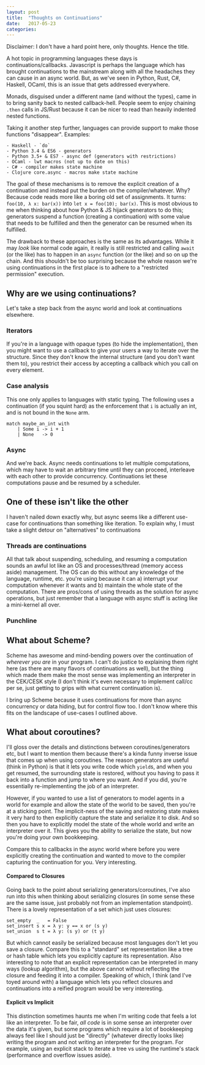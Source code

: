 ```yaml
---
layout: post
title:  "Thoughts on Continuations"
date:   2017-05-23
categories:
---
```


Disclaimer: I don't have a hard point here, only thoughts. Hence the title.

A hot topic in programming languages these days is continuations/callbacks. Javascript is perhaps the language which has brought continuations to the mainstream along with all the headaches they can cause in an async world. But, as we've seen in Python, Rust, C#, Haskell, OCaml, this is an issue that gets addressed everywhere.

Monads, disguised under a different name (and without the types), came in to bring sanity back to nested callback-hell. People seem to enjoy chaining `.then` calls in JS/Rust because it can be nicer to read than heavily indented nested functions.

Taking it another step further, languages can provide support to make those functions "disappear". Examples:

	- Haskell - `do`
	- Python 3.4 & ES6 - generators
	- Python 3.5+ & ES7 - async def (generators with restrictions)
	- OCaml - lwt macros (not up to date on this)
	- C# - compiler makes state machine
	- Clojure core.async - macros make state machine

The goal of these mechanisms is to remove the explicit creation of a continuation and instead put the burden on the compiler/whatever. Why? Because code reads more like a boring old set of assignments. It turns: `foo(10, λ x: bar(x))` into `let x = foo(10); bar(x)`. This is most obvious to me when thinking about how Python & JS hijack generators to do this; generators suspend a function (creating a continuation) with some value that needs to be fulfilled and then the generator can be resumed when its fulfilled.

The drawback to these approaches is the same as its advantages. While it may *look* like normal code again, it really is still restricted and calling `await` (or the like) has to happen in an `async` function (or the like) and so on up the chain. And this shouldn't be too surprising because the whole reason we're using continuations in the first place is to adhere to a "restricted permission" execution.

## Why are we using continuations?

Let's take a step back from the async world and look at continuations elsewhere.

### Iterators

If you're in a language with opaque types (to hide the implementation), then you might want to use a callback to give your users a way to iterate over the structure. Since they don't know the internal structure (and you don't want them to), you restrict their access by accepting a callback which you call on every element.

### Case analysis

This one only applies to languages with static typing. The following uses a continuation (if you squint hard) as the enforcement that `i` is actually an int, and is not bound in the `None` arm.

```
match maybe_an_int with
	| Some i -> i + 1
	| None   -> 0
```

### Async

And we're back. Async needs continuations to let multiple computations, which may have to wait an arbitrary time until they can proceed, interleave with each other to provide concurrency. Continuations let these computations pause and be resumed by a scheduler.

## One of these isn't like the other

I haven't nailed down exactly why, but async seems like a different use-case for continuations than something like iteration. To explain why, I must take a slight detour on "alternatives" to continuations

### Threads are continuations

All that talk about suspending, scheduling, and resuming a computation sounds an awful lot like an OS and processes/thread (memory access aside) management. The OS can do this without any knowledge of the language, runtime, etc. you're using because it can a) interrupt your computation whenever it wants and b) maintain the whole state of the computation. There are pros/cons of using threads as the solution for async operations, but just remember that a language with async stuff is acting like a mini-kernel all over.

### Punchline

<Still working this out in my head. Was thinking something about how it would seem odd to use threads in a place of the callback for iteration>

## What about Scheme?

Scheme has awesome and mind-bending powers over the continuation of *wherever you are* in your program. I can't do justice to explaining them right here (as there are many flavors of continuations as well), but the thing which made them make the most sense was implementing an interpreter in the CEK/CESK style (I don't think it's even necessary to implement call/cc per se, just getting to grips with what current continuation is).

I bring up Scheme because it uses continuations for more than async concurrency or data hiding, but for control flow too. I don't know where this fits on the landscape of use-cases I outlined above.

## What about coroutines?

I'll gloss over the details and distinctions between coroutines/generators etc, but I want to mention them because there's a kinda funny inverse issue that comes up when using coroutines. The reason generators are useful (think in Python) is that it lets you write code which `yield`s, and when you get resumed, the surrounding state is restored, without you having to pass it back into a function and jump to where you want. And if you did, you're essentially re-implementing the job of an interpreter.

However, if you wanted to use a list of generators to model agents in a world for example and allow the state of the world to be saved, then you're at a sticking point. The implicit-ness of the saving and restoring state makes it very hard to then explicitly capture the state and serialize it to disk. And so then you have to explicitly model the state of the whole world and write an interpreter over it. This gives you the ability to serialize the state, but now you're doing your own bookkeeping.

Compare this to callbacks in the async world where before you were explicitly creating the continuation and wanted to move to the compiler capturing the continuation for you. Very interesting.

#### Compared to Closures

Going back to the point about serializing generators/coroutines, I've also run into this when thinking about serializing closures (in some sense these are the same issue, just probably not from an implementation standpoint). There is a lovely representation of a set which just uses closures:

```
set_empty  _   = False
set_insert s x = λ y: y == x or (s y) 
set_union  s t = λ y: (s y) or (t y)
```

But which cannot easily be serialized because most languages don't let you save a closure. Compare this to a "standard" set representation like a tree or hash table which lets you explicitly capture its representation. Also interesting to note that an explicit representation can be interpreted in many ways (lookup algorithm), but the above cannot without reflecting the closure and feeding it into a compiler. Speaking of which, I think (and I've toyed around with) a language which lets you reflect closures and continuations into a reified program would be very interesting.

#### Explicit vs Implicit

This distinction sometimes haunts me when I'm writing code that feels a lot like an interpreter. To be fair, *all code* is in some sense an interpreter over the data it's given, but some programs which require a lot of bookkeeping always feel like I should just be "directly" (whatever directly looks like) writing the program and not writing an interpreter for the program. For example, using an explicit stack to iterate a tree vs using the runtime's stack (performance and overflow issues aside).
